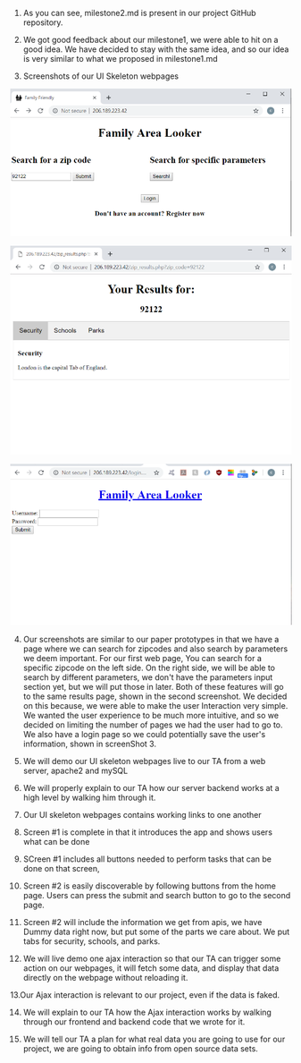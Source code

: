1. As you can see, milestone2.md is present in our project GitHub repository.

2. We got good feedback about our milestone1, we were able to hit on a good idea. We have decided to stay with the same idea, and so our idea is very similar to what we proposed in milestone1.md

3. Screenshots of our UI Skeleton webpages 

  ![ScreenShot 1](https://raw.githubusercontent.com/yimengsun/COGS121-project/master/ScreenShot%201%20.PNG)
  
  ![ScreenShot 2](https://raw.githubusercontent.com/yimengsun/COGS121-project/master/ScreenShot%202.PNG)
  
  ![ScreenShot 3](https://raw.githubusercontent.com/yimengsun/COGS121-project/master/ScreenShot%203.PNG)
  
4. Our screenshots are similar to our paper prototypes in that we have a page where we can search for zipcodes and also search by parameters we deem important. For our first web page, You can search for a specific zipcode on the left side. On the right side, we will be able to search by different parameters, we don't have the parameters input section yet, but we will put those in later. Both of these features will go to the same results page, shown in the second screenshot. We decided on this because, we were able to make the user Interaction very simple. We wanted the user experience to be much more intuitive, and so we decided on limiting the number of pages we had the user had to go to. We also have a login page so we could potentially save the user's information, shown in screenShot 3.

5. We will demo our UI skeleton webpages live to our TA from a web server, apache2 and mySQL

6. We will properly explain to our TA how our server backend works at a high level by walking him through it.

7. Our UI skeleton webpages contains working links to one another

8. Screen #1 is complete in that it introduces the app and shows users what can be done

9. SCreen #1 includes all buttons needed to perform tasks that can be done on that screen, 

10. Screen #2 is easily discoverable by following buttons from the home page. Users can press the submit and search button to go to the second page.

11. Screen #2 will include the information we get from apis, we have Dummy data right now, but put some of the parts we care about. We put tabs for security, schools, and parks.

12. We will live demo one ajax interaction so that our TA can trigger some action on our webpages, it will fetch some data, and display that data directly on the webpage without reloading it.

13.Our Ajax interaction is relevant to our project, even if the data is faked.

14. We will explain to our TA how the Ajax interaction works by walking through our frontend and backend code that we wrote for it.

15. We will tell our TA a plan for what real data you are going to use for our project, we are going to obtain info from open source data sets. 
